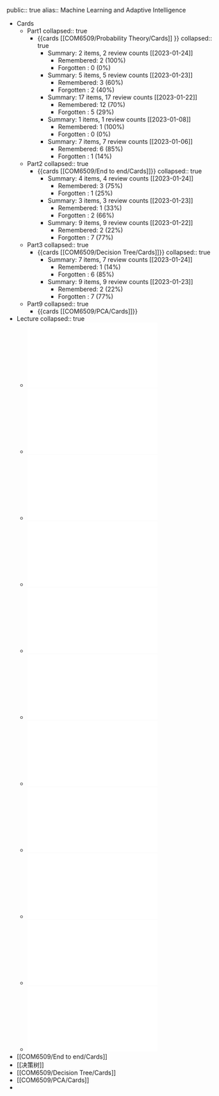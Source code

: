 public:: true
alias:: Machine Learning and Adaptive Intelligence

- Cards
	- Part1
	  collapsed:: true
		- {{cards [[COM6509/Probability Theory/Cards]] }}
		  collapsed:: true
			- Summary: 2 items, 2 review counts [[2023-01-24]]
				- Remembered:   2 (100%)
				- Forgotten :   0 (0%)
			- Summary: 5 items, 5 review counts [[2023-01-23]]
				- Remembered:   3 (60%)
				- Forgotten :   2 (40%)
			- Summary: 17 items, 17 review counts [[2023-01-22]]
				- Remembered:   12 (70%)
				- Forgotten :   5 (29%)
			- Summary: 1 items, 1 review counts [[2023-01-08]]
				- Remembered:   1 (100%)
				- Forgotten :   0 (0%)
			- Summary: 7 items, 7 review counts [[2023-01-06]]
				- Remembered:   6 (85%)
				- Forgotten :   1 (14%)
	- Part2
	  collapsed:: true
		- {{cards [[COM6509/End to end/Cards]]}}
		  collapsed:: true
			- Summary: 4 items, 4 review counts [[2023-01-24]]
				- Remembered:   3 (75%)
				- Forgotten :   1 (25%)
			- Summary: 3 items, 3 review counts [[2023-01-23]]
				- Remembered:   1 (33%)
				- Forgotten :   2 (66%)
			- Summary: 9 items, 9 review counts [[2023-01-22]]
				- Remembered:   2 (22%)
				- Forgotten :   7 (77%)
	- Part3
	  collapsed:: true
		- {{cards [[COM6509/Decision Tree/Cards]]}}
		  collapsed:: true
			- Summary: 7 items, 7 review counts [[2023-01-24]]
				- Remembered:   1 (14%)
				- Forgotten :   6 (85%)
			- Summary: 9 items, 9 review counts [[2023-01-23]]
				- Remembered:   2 (22%)
				- Forgotten :   7 (77%)
	- Part9
	  collapsed:: true
		- {{cards [[COM6509/PCA/Cards]]}}
- Lecture
  collapsed:: true
	- ![COM4509_6509 Lecture 1.pdf](../assets/COM4509_6509_Lecture_1_1664108573059_0.pdf)
	- ![COM4509_6509 Lecture 2a.pdf](../assets/COM4509_6509_Lecture_2a_1664873971169_0.pdf)
	- ![COM4509_6509 Lecture 2b.pdf](../assets/COM4509_6509_Lecture_2b_1664873979631_0.pdf)
	- ![COM4509_6509 Lecture 3.pdf](../assets/COM4509_6509_Lecture_3_1666809397145_0.pdf)
	- ![COM4509_6509 Lecture 4.pdf](../assets/COM4509_6509_Lecture_4_1666083462950_0.pdf)
	- ![COM4509_6509 Lecture 5.pdf](../assets/COM4509_6509_Lecture_5_1667167747275_0.pdf)
	- ![Lecture 6.pdf](../assets/Lecture_6_1669310763609_0.pdf)
	- ![Lecture 7.pdf](../assets/Lecture_7_1669310826705_0.pdf)
	- ![Lecture 8.pdf](../assets/Lecture_8_1669310833445_0.pdf)
	- ![Lecture 9.pdf](../assets/Lecture_9_1671028541607_0.pdf)
	- ![Lecture 10.pdf](../assets/Lecture_10_1671028547300_0.pdf)
- [[COM6509/End to end/Cards]]
- [[决策树]]
- [[COM6509/Decision Tree/Cards]]
- [[COM6509/PCA/Cards]]
-